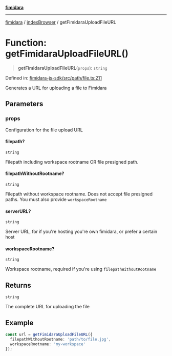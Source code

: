 [**fimidara**](../../README.md)

***

[fimidara](../../modules.md) / [indexBrowser](../README.md) / getFimidaraUploadFileURL

# Function: getFimidaraUploadFileURL()

> **getFimidaraUploadFileURL**(`props`): `string`

Defined in: [fimidara-js-sdk/src/path/file.ts:211](https://github.com/softkave/fimidara/blob/feac071900ab8644442d355e5cb5db9df2f34600/fimidara-js-sdk/src/path/file.ts#L211)

Generates a URL for uploading a file to Fimidara

## Parameters

### props

Configuration for the file upload URL

#### filepath?

`string`

Filepath including workspace rootname OR file presigned path.

#### filepathWithoutRootname?

`string`

Filepath without workspace rootname. Does not accept file presigned paths.
You must also provide `workspaceRootname`

#### serverURL?

`string`

Server URL, for if you're hosting you're own fimidara, or prefer a certain
host

#### workspaceRootname?

`string`

Workspace rootname, required if you're using `filepathWithoutRootname`

## Returns

`string`

The complete URL for uploading the file

## Example

```typescript
const url = getFimidaraUploadFileURL({
  filepathWithoutRootname: 'path/to/file.jpg',
  workspaceRootname: 'my-workspace'
});
```
